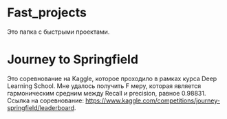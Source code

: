 # Fast_projects
Это папка с быстрыми проектами.

# Journey to Springfield
Это соревнование на Kaggle, которое проходило в рамках курса Deep Learning School. Мне удалось получить F меру, которая является гармоническим средним между Recall и precision, равное 0.98831. Ссылка на соревнование: https://www.kaggle.com/competitions/journey-springfield/leaderboard.
